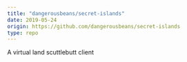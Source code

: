 ```yaml
---
title: "dangerousbeans/secret-islands"
date: 2019-05-24
origin: https://github.com/dangerousbeans/secret-islands
type: repo
---
```


A virtual land scuttlebutt client